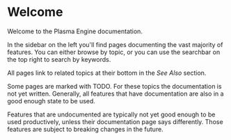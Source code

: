 # Welcome

Welcome to the Plasma Engine documentation.

In the sidebar on the left you'll find pages documenting the vast majority of features. You can either browse by topic, or you can use the searchbar on the top right to search by keywords.

All pages link to related topics at their bottom in the *See Also* section.

Some pages are marked with TODO. For these topics the documentation is not yet written. Generally, all features that have documentation are also in a good enough state to be used.

Features that are undocumented are typically not yet good enough to be used productively, unless their documentation page says differently. Those features are subject to breaking changes in the future.